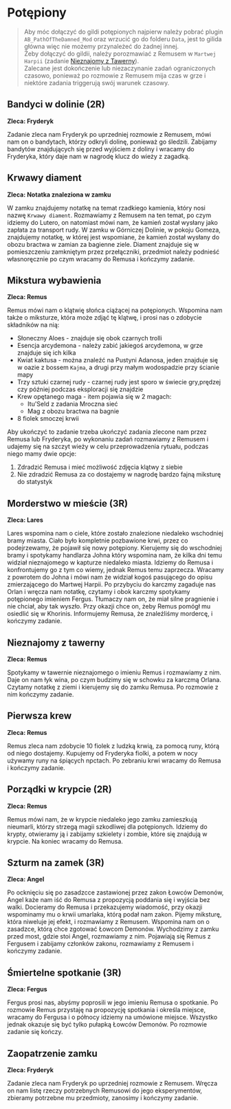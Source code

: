 # Potępiony

> Aby móc dołączyć do gildi potępionych najpierw należy pobrać plugin `AB_PathOfTheDamned_Mod` oraz wrzucić go do folderu `Data`, jest to gilida główna więc nie możemy przynależeć do żadnej innej.  
> Żeby dołączyć do gildii, należy porozmawiać z Remusem w `Martwej Harpii` (zadanie [Nieznajomy z Tawerny](#nieznajomy-z-tawerny)).  
> Zalecane jest dokończenie lub niezaczynanie zadań ograniczonych czasowo, ponieważ po rozmowie z Remusem mija czas w grze i niektóre zadania triggerują swój warunek czasowy.

## Bandyci w dolinie (2R)
__Zleca: Fryderyk__

Zadanie zleca nam Fryderyk po uprzedniej rozmowie z Remusem, mówi nam on o bandytach, którzy odkryli dolinę, ponieważ go śledzili.
Zabijamy bandytów znajdujących się przed wyjściem z doliny i wracamy do Fryderyka, który daje nam w nagrodę klucz do wieży z zagadką.

## Krwawy diament
__Zleca: Notatka znaleziona w zamku__

W zamku znajdujemy notatkę na temat rzadkiego kamienia, który nosi nazwę `Krwawy diament`. Rozmawiamy z Remusem na ten temat, po czym idziemy do Lutero, on natomiast mówi nam, że kamień został wysłany jako zapłata za transport rudy. W zamku w Górniczej Dolinie, w pokoju Gomeza, znajdujemy notatkę, w której jest wspomiane, że kamień został wysłany do obozu bractwa w zamian za bagienne ziele. Diament znajduje się w pomieszczeniu zamkniętym przez przełączniki, przedmiot należy podnieść własnoręcznie po czym wracamy do Remusa i kończymy zadanie.

## Mikstura wybawienia
__Zleca: Remus__

Remus mówi nam o klątwię słońca ciążącej na potępionych. Wspomina nam także o miksturze, która może zdjąć tę klątwę, i prosi nas o zdobycie składników na nią:
- Słoneczny Aloes - znajduje się obok czarnych trolli 
- Esencja arcydemona - należy zabić jakiegoś arcydemona, w grze znajduje się ich kilka
- Kwiat kaktusa - można znaleźć na Pustyni Adanosa, jeden znajduje się w oazie z bossem `Kajma`, a drugi przy małym wodospadzie przy ścianie mapy
- Trzy sztuki czarnej rudy - czarnej rudy jest sporo w świecie gry,prędzej czy później podczas eksploracji się znajdzie
- Krew opętanego maga - item pojawia się w 2 magach: 
  - Itu'Seld z zadania Mroczna sieć
  - Mag z obozu bractwa na bagnie
- 8 fiolek smoczej krwii

Aby ukończyć to zadanie trzeba ukończyć zadania zlecone nam przez Remusa lub Fryderyka, po wykonaniu zadań rozmawiamy z Remusem i udajemy się na szczyt wieży w celu przeprowadzenia rytuału, podczas niego mamy dwie opcje:
1. Zdradzić Remusa i mieć możliwość zdjęcia klątwy z siebie
2. Nie zdradzić Remusa za co dostajemy w nagrodę bardzo fajną miksturę do statystyk

## Morderstwo w mieście (3R)
__Zleca: Lares__

Lares wspomina nam o ciele, które zostało znalezione niedaleko wschodniej bramy miasta. Ciało było kompletnie pozbawione krwi, przez co podejrzewamy, że pojawił się nowy potępiony. Kierujemy się do wschodniej bramy i spotykamy handlarza Johna który wspomina nam, że kilka dni temu widział nieznajomego w kapturze niedaleko miasta. Idziemy do Remusa i konfrontujemy go z tym co wiemy, jednak Remus temu zaprzecza. Wracamy z powrotem do Johna i mówi nam że widział kogoś pasującego do opisu zmierzającego do Martwej Harpii. Po przybyciu do karczmy zagaduje nas Orlan i wręcza nam notatkę, czytamy i obok karczmy spotykamy potępionego imieniem Fergus. Tłumaczy nam on, że miał silne pragnienie i nie chciał, aby tak wyszło. Przy okazji chce on, żeby Remus pomógł mu osiedlić się w Khorinis. Informujemy Remusa, że znaleźliśmy mordercę, i kończymy zadanie.

## Nieznajomy z tawerny
__Zleca: Remus__

Spotykamy w tawernie nieznajomego o imieniu Remus i rozmawiamy z nim. Daje on nam łyk wina, po czym budzimy się w schowku za karczmą Orlana. Czytamy notatkę z ziemi i kierujemy się do zamku Remusa. Po rozmowie z nim kończymy zadanie.

## Pierwsza krew
__Zleca: Remus__

Remus zleca nam zdobycie 10 fiolek z ludzką krwią, za pomocą runy, którą od niego dostajemy. Kupujemy od Fryderyka fiolki, a potem w nocy używamy runy na śpiących npctach. Po zebraniu krwi wracamy do Remusa i kończymy zadanie.

## Porządki w krypcie (2R)
__Zleca: Remus__

Remus mówi nam, że w krypcie niedaleko jego zamku zamieszkują nieumarli, którzy strzegą magii szkodliwej dla potępionych. Idziemy do krypty, otwieramy ją i zabijamy szkielety i zombie, które się znajdują w krypcie. Na koniec wracamy do Remusa.

## Szturm na zamek (3R)
__Zleca: Angel__

Po ocknięciu się po zasadzcce zastawionej przez zakon Łowców Demonów, Angel każe nam iść do Remusa z propozycją poddania się i wyjścia bez walki. Docieramy do Remusa i przekazujemy wiadomość, przy okazji wspominamy mu o krwii umarlaka, którą podał nam zakon. Pijemy miksturę, która niweluje jej efekt, i rozmawiamy z Remusem. Wspomina nam on o zasadzce, którą chce zgotować Łowcom Demonów. Wychodzimy z zamku przed most, gdzie stoi Angel, rozmawiamy z nim. Pojawiają się Remus z Fergusem i zabijamy członków zakonu, rozmawiamy z Remusem i kończymy zadanie.

## Śmiertelne spotkanie (3R)
__Zleca: Fergus__

Fergus prosi nas, abyśmy poprosili w jego imieniu Remusa o spotkanie. Po rozmowie Remus przystaję na propozycję spotkania i określa miejsce, wracamy do Fergusa i o północy idziemy na umówione miejsce. Wszystko jednak okazuje się być tylko pułapką Łowców Demonów. Po rozmowie zadanie się kończy.

## Zaopatrzenie zamku
__Zleca: Fryderyk__

Zadanie zleca nam Fryderyk po uprzedniej rozmowie z Remusem. Wręcza on nam listę rzeczy potrzebnych Remusowi do jego eksperymentów, zbieramy potrzebne mu przedmioty, zanosimy i kończymy zadanie.